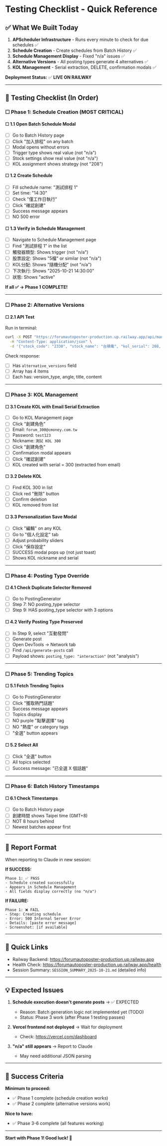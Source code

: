 # Testing Checklist - Quick Reference

## ✅ What We Built Today

1. **APScheduler Infrastructure** - Runs every minute to check for due schedules ✅
2. **Schedule Creation** - Create schedules from Batch History ✅
3. **Schedule Management Display** - Fixed "n/a" issues ✅
4. **Alternative Versions** - All posting types generate 4 alternatives ✅
5. **KOL Management** - Serial extraction, DELETE, confirmation modals ✅

**Deployment Status:** ✅ **LIVE ON RAILWAY**

---

## 🧪 Testing Checklist (In Order)

### ☐ Phase 1: Schedule Creation (MOST CRITICAL)

#### ☐ 1.1 Open Batch Schedule Modal
- [ ] Go to Batch History page
- [ ] Click "加入排程" on any batch
- [ ] Modal opens without errors
- [ ] Trigger type shows real value (not "n/a")
- [ ] Stock settings show real value (not "n/a")
- [ ] KOL assignment shows strategy (not "208")

#### ☐ 1.2 Create Schedule
- [ ] Fill schedule name: "測試排程 1"
- [ ] Set time: "14:30"
- [ ] Check "僅工作日執行"
- [ ] Click "確認創建"
- [ ] Success message appears
- [ ] NO 500 error

#### ☐ 1.3 Verify in Schedule Management
- [ ] Navigate to Schedule Management page
- [ ] Find "測試排程 1" in the list
- [ ] 觸發器類型: Shows trigger (not "n/a")
- [ ] 股票設定: Shows "5檔" or similar (not "n/a")
- [ ] KOL分配: Shows "隨機分配" (not "n/a")
- [ ] 下次執行: Shows "2025-10-21 14:30:00"
- [ ] 狀態: Shows "active"

**If all ✅ → Phase 1 COMPLETE!**

---

### ☐ Phase 2: Alternative Versions

#### ☐ 2.1 API Test
Run in terminal:
```bash
curl -X POST "https://forumautoposter-production.up.railway.app/api/manual-posting" \
  -H "Content-Type: application/json" \
  -d '{"stock_code": "2330", "stock_name": "台積電", "kol_serial": 208, "posting_type": "personalized", "max_words": 200}'
```

Check response:
- [ ] Has `alternative_versions` field
- [ ] Array has 4 items
- [ ] Each has: version_type, angle, title, content

---

### ☐ Phase 3: KOL Management

#### ☐ 3.1 Create KOL with Email Serial Extraction
- [ ] Go to KOL Management page
- [ ] Click "創建角色"
- [ ] Email: `forum_300@cmoney.com.tw`
- [ ] Password: `test123`
- [ ] Nickname: `測試 KOL 300`
- [ ] Click "創建角色"
- [ ] Confirmation modal appears
- [ ] Click "確認創建"
- [ ] KOL created with serial = 300 (extracted from email)

#### ☐ 3.2 Delete KOL
- [ ] Find KOL 300 in list
- [ ] Click red "刪除" button
- [ ] Confirm deletion
- [ ] KOL removed from list

#### ☐ 3.3 Personalization Save Modal
- [ ] Click "編輯" on any KOL
- [ ] Go to "個人化設定" tab
- [ ] Adjust probability sliders
- [ ] Click "保存設定"
- [ ] SUCCESS modal pops up (not just toast)
- [ ] Shows KOL nickname and serial

---

### ☐ Phase 4: Posting Type Override

#### ☐ 4.1 Check Duplicate Selector Removed
- [ ] Go to PostingGenerator
- [ ] Step 7: NO posting_type selector
- [ ] Step 9: HAS posting_type selector with 3 options

#### ☐ 4.2 Verify Posting Type Preserved
- [ ] In Step 9, select "互動發問"
- [ ] Generate post
- [ ] Open DevTools → Network tab
- [ ] Find `/api/generate-posts` call
- [ ] Payload shows: `posting_type: "interaction"` (not "analysis")

---

### ☐ Phase 5: Trending Topics

#### ☐ 5.1 Fetch Trending Topics
- [ ] Go to PostingGenerator
- [ ] Click "獲取熱門話題"
- [ ] Success message appears
- [ ] Topics display
- [ ] NO purple "點擊選擇" tag
- [ ] NO "熱度" or category tags
- [ ] "全選" button appears

#### ☐ 5.2 Select All
- [ ] Click "全選" button
- [ ] All topics selected
- [ ] Success message: "已全選 X 個話題"

---

### ☐ Phase 6: Batch History Timestamps

#### ☐ 6.1 Check Timestamps
- [ ] Go to Batch History page
- [ ] 創建時間 shows Taipei time (GMT+8)
- [ ] NOT 8 hours behind
- [ ] Newest batches appear first

---

## 🚨 Report Format

When reporting to Claude in new session:

**If SUCCESS:**
```
Phase 1: ✅ PASS
- Schedule created successfully
- Appears in Schedule Management
- All fields display correctly (no "n/a")
```

**If FAILURE:**
```
Phase 1: ❌ FAIL
- Step: Creating schedule
- Error: 500 Internal Server Error
- Details: [paste error message]
- Screenshot: [if available]
```

---

## 🔗 Quick Links

- Railway Backend: https://forumautoposter-production.up.railway.app
- Health Check: https://forumautoposter-production.up.railway.app/health
- Session Summary: `SESSION_SUMMARY_2025-10-21.md` (detailed info)

---

## 💡 Expected Issues

1. **Schedule execution doesn't generate posts** → ✅ EXPECTED
   - Reason: Batch generation logic not implemented yet (TODO)
   - Status: Phase 3 work (after Phase 1 testing passes)

2. **Vercel frontend not deployed** → Wait for deployment
   - Check: https://vercel.com/dashboard

3. **"n/a" still appears** → Report to Claude
   - May need additional JSON parsing

---

## 🎯 Success Criteria

**Minimum to proceed:**
- ✅ Phase 1 complete (schedule creation works)
- ✅ Phase 2 complete (alternative versions work)

**Nice to have:**
- ✅ Phase 3-6 complete (all features working)

---

**Start with Phase 1! Good luck! 🚀**
